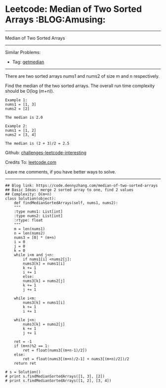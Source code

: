 
# Leetcode: Median of Two Sorted Arrays     :BLOG:Amusing:

---

Median of Two Sorted Arrays  

---

Similar Problems:  

-   Tag: [getmedian](https://code.dennyzhang.com/tag/getmedian)

---

There are two sorted arrays nums1 and nums2 of size m and n respectively.  

Find the median of the two sorted arrays. The overall run time complexity should be O(log (m+n)).  

    Example 1:
    nums1 = [1, 3]
    nums2 = [2]
    
    The median is 2.0

    Example 2:
    nums1 = [1, 2]
    nums2 = [3, 4]
    
    The median is (2 + 3)/2 = 2.5

Github: [challenges-leetcode-interesting](https://github.com/DennyZhang/challenges-leetcode-interesting/tree/master/problems/median-of-two-sorted-arrays)  

Credits To: [leetcode.com](https://leetcode.com/problems/median-of-two-sorted-arrays/description/)  

Leave me comments, if you have better ways to solve.  

---

    ## Blog link: https://code.dennyzhang.com/median-of-two-sorted-arrays
    ## Basic Ideas: merge 2 sorted array to one, find 2 values
    ## Complexity: O(m+n)
    class Solution(object):
        def findMedianSortedArrays(self, nums1, nums2):
    	"""
    	:type nums1: List[int]
    	:type nums2: List[int]
    	:rtype: float
    	"""
    	m = len(nums1)
    	n = len(nums2)
    	nums3 = [0] * (m+n)
    	i = 0
    	j = 0
    	k = 0
    	while i<m and j<n:
    	    if nums1[i] <nums2[j]:
    		nums3[k] = nums1[i]
    		k += 1
    		i += 1
    	    else:
    		nums3[k] = nums2[j]
    		k += 1
    		j += 1
    
    	while i<m:
    	    nums3[k] = nums1[i]
    	    k += 1
    	    i += 1
    
    	while j<n:
    	    nums3[k] = nums2[j]
    	    k += 1
    	    j += 1
    
    	ret = -1
    	if (m+n)%2 == 1:
    	    ret = float(nums3[(m+n-1)/2])
    	else:
    	    ret = float(nums3[(m+n)/2-1] + nums3[(m+n)/2])/2
    	return ret
    
    # s = Solution()
    # print s.findMedianSortedArrays([1, 3], [2])
    # print s.findMedianSortedArrays([1, 2], [3, 4])

